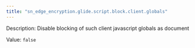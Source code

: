 ```yaml
---
title: "sn_edge_encryption.glide.script.block.client.globals"
---
```


Description: Disable blocking of such client javascript globals as document

Value: `false`